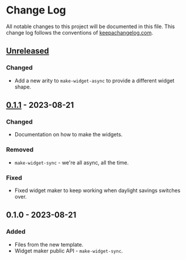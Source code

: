 # Change Log
All notable changes to this project will be documented in this file. This change log follows the conventions of [keepachangelog.com](http://keepachangelog.com/).

## [Unreleased]
### Changed
- Add a new arity to `make-widget-async` to provide a different widget shape.

## [0.1.1] - 2023-08-21
### Changed
- Documentation on how to make the widgets.

### Removed
- `make-widget-sync` - we're all async, all the time.

### Fixed
- Fixed widget maker to keep working when daylight savings switches over.

## 0.1.0 - 2023-08-21
### Added
- Files from the new template.
- Widget maker public API - `make-widget-sync`.

[Unreleased]: https://sourcehost.site/your-name/tri-fusion/compare/0.1.1...HEAD
[0.1.1]: https://sourcehost.site/your-name/tri-fusion/compare/0.1.0...0.1.1
